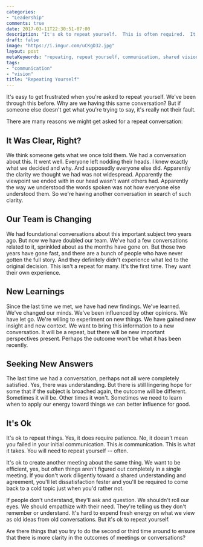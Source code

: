 ```yaml
---
categories:
- "Leadership"
comments: true
date: 2017-03-11T22:30:51-07:00
description: "It's ok to repeat yourself.  This is often required.  It's just a part of communication."
draft: false
image: "https://i.imgur.com/uCKgD32.jpg"
layout: post
metaKeywords: "repeating, repeat yourself, communication, shared vision, clarity, seek understanding"
tags:
- "communication"
- "vision"
title: "Repeating Yourself"
---
```


It's easy to get frustrated when you're asked to repeat yourself.  We've been through this before.  Why are we having this same conversation?  But if someone else doesn't get what you're trying to say, it's really not their fault.

<!--more-->

There are many reasons we might get asked for a repeat conversation:

## It Was Clear, Right?

We think someone gets what we once told them.  We had a conversation about this.  It went well.  Everyone left nodding their heads.  I knew exactly what we decided and why.  And supposedly everyone else did.  Apparently the clarity we thought we had was not widespread.  Apparently the viewpoint we ended with in our head wasn't want others had.  Apparently the way we understood the words spoken was not how everyone else understood them.  So we're having another conversation in search of such clarity.

## Our Team is Changing

We had foundational conversations about this important subject two years ago.  But now we have doubled our team.  We've had a few conversations related to it, sprinkled about as the months have gone on.  But those two years have gone fast, and there are a bunch of people who have never gotten the full story.  And they definitely didn't experience what led to the original decision.  This isn't a repeat for many.  It's the first time.  They want their own experience.

## New Learnings

Since the last time we met, we have had new findings.  We've learned.  We've changed our minds.  We've been influenced by other opinions.  We have let go.  We're willing to experiment on new things.  We have gained new insight and new context.  We want to bring this information to a new conversation.  It will be a repeat, but there will be new important perspectives present.  Perhaps the outcome won't be what it has been recently.

## Seeking New Answers

The last time we had a conversation, perhaps not all were completely satisfied.  Yes, there was understanding.  But there is still lingering hope for some that if the subject is broached again, the outcome will be different.  Sometimes it will be.  Other times it won't.  Sometimes we need to learn when to apply our energy toward things we can better influence for good.

## It's Ok

It's ok to repeat things.  Yes, it does require patience.  No, it doesn't mean you failed in your initial communication.  This *is* communication.  This is what it takes.  You will need to repeat yourself -- often.

It's ok to create another meeting about the same thing.  We want to be efficient, yes, but often things aren't figured out completely in a single meeting.  If you don't work diligently toward a shared understanding and agreement, you'll let dissatisfaction fester and you'll be required to come back to a cold topic just when you'd rather not.

If people don't understand, they'll ask and question.  We shouldn't roll our eyes.  We should empathize with their need.  They're telling us they don't remember or understand.  It's hard to expend fresh energy on what we view as old ideas from old conversations.  But it's ok to repeat yourself.

Are there things that you try to do the second or third time around to ensure that there is more clarity in the outcomes of meetings or conversations?

